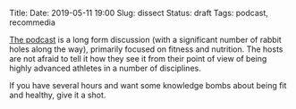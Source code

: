 Title:
Date: 2019-05-11 19:00
Slug: dissect
Status: draft
Tags: podcast, recommedia

[The podcast](https://www.nonprophet.media/dissect-podcast) is a long form discussion (with a significant number of rabbit holes along the way), primarily focused on fitness and nutrition. The hosts are not afraid to tell it how they see it from their point of view of being highly advanced athletes in a number of disciplines.

If you have several hours and want some knowledge bombs about being fit and healthy, give it a shot.
